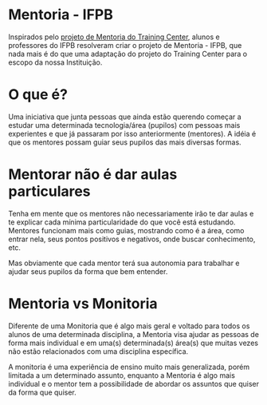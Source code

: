 # Mentoria - IFPB

Inspirados pelo [projeto de Mentoria do Training Center](https://github.com/training-center/mentoria), alunos e professores do IFPB resolveram criar o projeto de Mentoria - IFPB, que nada mais é do que uma adaptação do projeto do Training Center para o escopo da nossa Instituição.

# O que é?

Uma iniciativa que junta pessoas que ainda estão querendo começar a estudar uma determinada tecnologia/área (pupilos) com pessoas mais experientes e que já passaram por isso anteriormente (mentores). A idéia é que os mentores possam guiar seus pupilos das mais diversas formas.

# Mentorar não é dar aulas particulares

Tenha em mente que os mentores não necessariamente irão te dar aulas e te explicar cada mínima particularidade do que você está estudando. Mentores funcionam mais como guias, mostrando como é a área, como entrar nela, seus pontos positivos e negativos, onde buscar conhecimento, etc.

Mas obviamente que cada mentor terá sua autonomia para trabalhar e ajudar seus pupilos da forma que bem entender.

# Mentoria vs Monitoria

Diferente de uma Monitoria que é algo mais geral e voltado para todos os alunos de uma determinada disciplina, a Mentoria visa ajudar as pessoas de forma mais individual e em uma(s) determinada(s) área(s) que muitas vezes não estão relacionados com uma disciplina específica.

A monitoria é uma experiência de ensino muito mais generalizada, porém limitada a um determinado assunto, enquanto a Mentoria é algo mais individual e o mentor tem a possibilidade de abordar os assuntos que quiser da forma que quiser.

<br>
<!-- # Quero ser um Mentor

Todas as informações sobre como se tornar um mentor, bem como outras informações sobre o processo, acesse o link abaixo:

[Instruções sobre como se tornar um mentor](https://github.com/ifpb/mentorship/wiki/Instru%C3%A7%C3%B5es-para-Mentor)

# Quero ser um Pupilo

Todas as informações sobre como se tornar um pupilo, bem como outras informações sobre o processo, acesse o link abaixo:

[Instruções sobre como se tornar um pupilo](https://github.com/ifpb/mentorship/wiki/Instru%C3%A7%C3%B5es-para-Pupilos) -->

<br>

# Lista de Mentores

[Clique aqui para ver a lista de mentores](https://github.com/ifpb/mentorship/tree/master/perfis/mentores)

# Lista de Pupilos

[Clique aqui para ver a lista de pupilos](https://github.com/ifpb/mentorship/tree/master/perfis/pupilos)

<br>
<br>

# Dúvidas, sugestões, feedbacks, etc

Todas a comunicação relacionada ao projeto será feita através das [issues](https://github.com/ifpb/mentorship/issues). Sinta-se livre para criar uma dizendo o que acha :)
